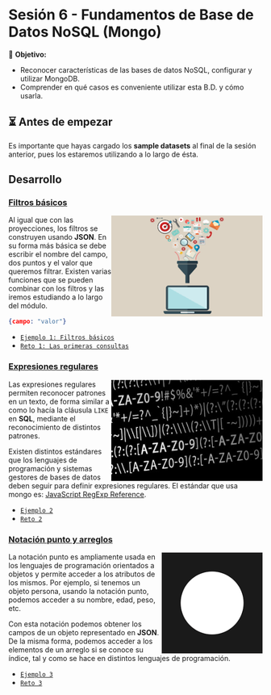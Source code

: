 # Sesión 6 - Fundamentos de Base de Datos NoSQL (Mongo)

🎯 **Objetivo:**

- Reconocer características de las bases de datos NoSQL, configurar y utilizar MongoDB.
- Comprender en qué casos es conveniente utilizar esta B.D. y cómo usarla. 

## ⏳ Antes de empezar 

Es importante que hayas cargado los **sample datasets** al final de la sesión anterior, pues los estaremos utilizando a lo largo de ésta.

## Desarrollo

### <ins>Filtros básicos</ins>
<img src="imagenes/imagen3.png" align="right" height="200" width="300">

Al igual que con las proyecciones, los filtros se construyen usando __JSON__. En su forma más básica se debe escribir el nombre del campo, dos puntos y el valor que queremos filtrar. Existen varias funciones que se pueden combinar con los filtros y las iremos estudiando a lo largo del módulo.

```json
{campo: "valor"}
```

- [`Ejemplo 1: Filtros básicos`](Ejemplo-01/Readme.md)
- [`Reto 1: Las primeras consultas`](Reto-01/Readme.md)

### <ins>Expresiones regulares</ins>
<img src="imagenes/imagen1.jpg" align="right" height="200" width="300">

Las expresiones regulares permiten reconocer patrones en un texto, de forma similar a como lo hacía la cláusula `LIKE` en __SQL__, mediante el reconocimiento de distintos patrones.

Existen distintos estándares que los lenguajes de programación y sistemas gestores de bases de datos deben seguir para definir expresiones regulares. El estándar que usa mongo es: [JavaScript RegExp Reference](https://www.w3schools.com/jsref/jsref_obj_regexp.asp).

- [`Ejemplo 2`](Ejemplo-02/Readme.md)
- [`Reto 2`](Reto-02/Readme.md)	

### <ins>Notación punto y arreglos</ins>
<img src="imagenes/imagen2.png" align="right" height="200" width="200">

La notación punto es ampliamente usada en los lenguajes de programación orientados a objetos y permite acceder a los atributos de los mismos. Por ejemplo, si tenemos un objeto persona, usando la notación punto, podemos acceder a su nombre, edad, peso, etc.

Con esta notación podemos obtener los campos de un objeto representado en __JSON__. De la misma forma, podemos acceder a los elementos de un arreglo si se conoce su índice, tal y como se hace en distintos lenguajes de programación.

- [`Ejemplo 3`](Ejemplo-03/Readme.md)
- [`Reto 3`](Reto-03/Readme.md)	




